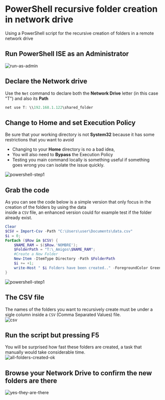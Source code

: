 # PowerShell recursive folder creation in network drive
Using a PowerShell script for the recursive creation of folders in a remote network drive
## Run PowerShell ISE as an Administrator
![run-as-admin](https://github.com/danielurra/PowerShell-recursive-folder-creation-in-network-drive/assets/51704179/332e8ac9-bec7-46f9-a140-c5b23e7d8830)<br>
## Declare the Network drive
Use the `Net` command to declare both the **Network Drive** letter (in this case "T") and also its **Path**<br>
```powershell
net use T: \\192.168.1.122\shared_folder
```
## Change to Home and set Execution Policy
Be sure that your working directory is not **System32** because it has some restrictions that you want to avoid<br>
* Changing to your **Home** directory is no a bad idea,<br>
* You will also need to **Bypass** the Execution Policy<br>
* Testing you main command locally is something useful if something goes wrong you can isolate the issue quickly.<br>

![powershell-step1](https://github.com/danielurra/PowerShell-recursive-folder-creation-in-network-drive/assets/51704179/27abee11-cf87-4c91-9e90-dcddf32a2d73)<br>
## Grab the code
As you can see the code below is a simple version that only focus in the creation of the folders by using the data<br>
inside a `CSV` file, an enhanced version could for example test if the folder already exist.<br>
```powershell
Clear
$CSV = Import-Csv -Path "C:\Users\user\Documents\data.csv"
$i = 0;
ForEach ($Row in $CSV) {
    $NAME_RAM = $($Row.'NOMBRE');
    $FolderPath = "T:\_Amigos\$NAME_RAM";
    #Create a New Folder
    New-Item -ItemType Directory -Path $FolderPath
    $i += +1;
    write-Host " $i Folders have been created.." -ForegroundColor Green -BackgroundColor DarkGreen
}
```
![powershell-step1](https://github.com/danielurra/PowerShell-recursive-folder-creation-in-network-drive/assets/51704179/3b36212f-8fb7-43a4-b88a-7ff5fa52e4fa)<br>
## The CSV file
The names of the folders you want to recursively create must be under a sigle column inside a `CSV` (Comma Separated Values) file.<br>
![csv](https://github.com/danielurra/PowerShell-recursive-folder-creation-in-network-drive/assets/51704179/d846eed5-831e-49bd-95a2-e3b9f12c88a4)<br>
## Run the script but pressing F5
You will be surprised how fast these folders are created, a task that manually would take considerable time.<br>
![all-folders-created-ok](https://github.com/danielurra/PowerShell-recursive-folder-creation-in-network-drive/assets/51704179/c800a750-895e-4194-a169-5fe11628487f)<br>
## Browse your Network Drive to confirm the new folders are there
![yes-they-are-there](https://github.com/danielurra/PowerShell-recursive-folder-creation-in-network-drive/assets/51704179/0e687e00-7069-4146-92c9-a16edc9fb350)<br>



